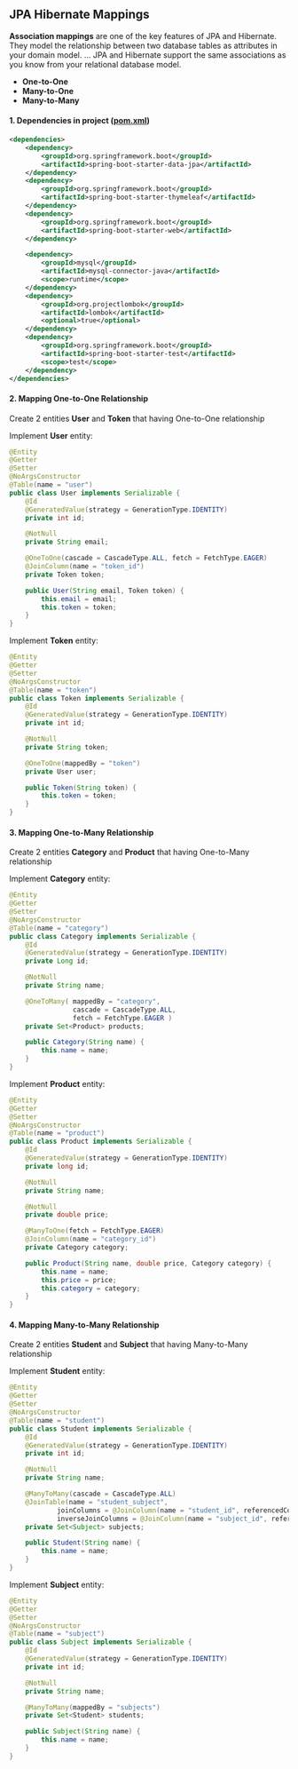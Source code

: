 ## JPA Hibernate Mappings
__Association mappings__ are one of the key features of JPA and Hibernate. They model the relationship between two database tables as attributes in your domain model. ... JPA and Hibernate support the same associations as you know from your relational database model.

* __One-to-One__
* __Many-to-One__
* __Many-to-Many__

#### 1. Dependencies in project ([pom.xml](https://github.com/nguyenvantra/spring-master/blob/master/springboot-jpa-hibernate-mapping/pom.xml))
```xml
<dependencies>
    <dependency>
        <groupId>org.springframework.boot</groupId>
        <artifactId>spring-boot-starter-data-jpa</artifactId>
    </dependency>
    <dependency>
        <groupId>org.springframework.boot</groupId>
        <artifactId>spring-boot-starter-thymeleaf</artifactId>
    </dependency>
    <dependency>
        <groupId>org.springframework.boot</groupId>
        <artifactId>spring-boot-starter-web</artifactId>
    </dependency>

    <dependency>
        <groupId>mysql</groupId>
        <artifactId>mysql-connector-java</artifactId>
        <scope>runtime</scope>
    </dependency>
    <dependency>
        <groupId>org.projectlombok</groupId>
        <artifactId>lombok</artifactId>
        <optional>true</optional>
    </dependency>
    <dependency>
        <groupId>org.springframework.boot</groupId>
        <artifactId>spring-boot-starter-test</artifactId>
        <scope>test</scope>
    </dependency>
</dependencies>
```

#### 2. Mapping One-to-One Relationship
Create 2 entities __User__ and __Token__ that having One-to-One relationship

Implement __User__ entity:
```java 
@Entity
@Getter
@Setter
@NoArgsConstructor
@Table(name = "user")
public class User implements Serializable {
    @Id
    @GeneratedValue(strategy = GenerationType.IDENTITY)
    private int id;

    @NotNull
    private String email;

    @OneToOne(cascade = CascadeType.ALL, fetch = FetchType.EAGER)
    @JoinColumn(name = "token_id")
    private Token token;

    public User(String email, Token token) {
        this.email = email;
        this.token = token;
    }
}
```

Implement __Token__ entity:
```java
@Entity
@Getter
@Setter
@NoArgsConstructor
@Table(name = "token")
public class Token implements Serializable {
    @Id
    @GeneratedValue(strategy = GenerationType.IDENTITY)
    private int id;

    @NotNull
    private String token;

    @OneToOne(mappedBy = "token")
    private User user;

    public Token(String token) {
        this.token = token;
    }
}
```

#### 3. Mapping One-to-Many Relationship
Create 2 entities __Category__ and __Product__ that having One-to-Many relationship

Implement __Category__ entity:
```java
@Entity
@Getter
@Setter
@NoArgsConstructor
@Table(name = "category")
public class Category implements Serializable {
    @Id
    @GeneratedValue(strategy = GenerationType.IDENTITY)
    private Long id;

    @NotNull
    private String name;

    @OneToMany( mappedBy = "category",
                cascade = CascadeType.ALL,
                fetch = FetchType.EAGER )
    private Set<Product> products;

    public Category(String name) {
        this.name = name;
    }
}
```
Implement __Product__ entity:
```java
@Entity
@Getter
@Setter
@NoArgsConstructor
@Table(name = "product")
public class Product implements Serializable {
    @Id
    @GeneratedValue(strategy = GenerationType.IDENTITY)
    private long id;

    @NotNull
    private String name;

    @NotNull
    private double price;

    @ManyToOne(fetch = FetchType.EAGER)
    @JoinColumn(name = "category_id")
    private Category category;

    public Product(String name, double price, Category category) {
        this.name = name;
        this.price = price;
        this.category = category;
    }
}
```

#### 4. Mapping Many-to-Many Relationship
Create 2 entities __Student__ and __Subject__ that having Many-to-Many relationship

Implement __Student__ entity:
```java
@Entity
@Getter
@Setter
@NoArgsConstructor
@Table(name = "student")
public class Student implements Serializable {
    @Id
    @GeneratedValue(strategy = GenerationType.IDENTITY)
    private int id;

    @NotNull
    private String name;

    @ManyToMany(cascade = CascadeType.ALL)
    @JoinTable(name = "student_subject",
            joinColumns = @JoinColumn(name = "student_id", referencedColumnName = "id"),
            inverseJoinColumns = @JoinColumn(name = "subject_id", referencedColumnName = "id"))
    private Set<Subject> subjects;

    public Student(String name) {
        this.name = name;
    }
}
```

Implement __Subject__ entity:
```java
@Entity
@Getter
@Setter
@NoArgsConstructor
@Table(name = "subject")
public class Subject implements Serializable {
    @Id
    @GeneratedValue(strategy = GenerationType.IDENTITY)
    private int id;

    @NotNull
    private String name;

    @ManyToMany(mappedBy = "subjects")
    private Set<Student> students;

    public Subject(String name) {
        this.name = name;
    }
}
```

